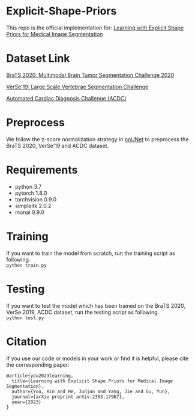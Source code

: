 # Explicit-Shape-Priors

This repo is the official implementation for: [Learning with Explicit Shape Priors for Medical Image Segmentation](https://arxiv.org/abs/2303.17967)


# Dataset Link
[BraTS 2020: Multimodal Brain Tumor Segmentation Challenge 2020](https://www.med.upenn.edu/cbica/brats2020/data.html)  

[VerSe'19: Large Scale Vertebrae Segmentation Challenge](https://verse2019.grand-challenge.org/)  

[Automated Cardiac Diagnosis Challenge (ACDC)](https://www.creatis.insa-lyon.fr/Challenge/acdc/databases.html)  

# Preprocess
We follow the z-score normalization strategy in [nnUNet](https://github.com/MIC-DKFZ/nnUNet) to preprocess the BraTS 2020, VerSe'19 and ACDC dataset.

# Requirements
* python 3.7  
* pytorch 1.8.0  
* torchvision 0.9.0  
* simpleitk 2.0.2
* monai 0.9.0


# Training
If you want to train the model from scratch, run the training script as following.  
`python train.py`


# Testing
If you want to test the model which has been trained on the BraTS 2020, VerSe 2019, ACDC dataset, run the testing script as following.  
`python test.py`




# Citation
If you use our code or models in your work or find it is helpful, please cite the corresponding paper:  
```
@article{you2023learning,
  title={Learning with Explicit Shape Priors for Medical Image Segmentation},
  author={You, Xin and He, Junjun and Yang, Jie and Gu, Yun},
  journal={arXiv preprint arXiv:2303.17967},
  year={2023}
}
```
